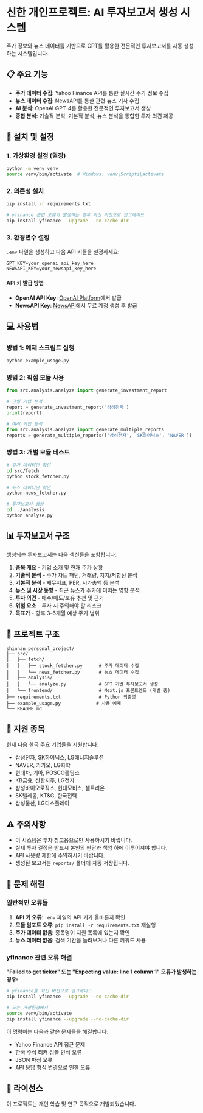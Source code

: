 # 신한 개인프로젝트: AI 투자보고서 생성 시스템

주가 정보와 뉴스 데이터를 기반으로 GPT를 활용한 전문적인 투자보고서를 자동 생성하는 시스템입니다.

## 📋 주요 기능

- **주가 데이터 수집**: Yahoo Finance API를 통한 실시간 주가 정보 수집
- **뉴스 데이터 수집**: NewsAPI를 통한 관련 뉴스 기사 수집  
- **AI 분석**: OpenAI GPT-4를 활용한 전문적인 투자보고서 생성
- **종합 분석**: 기술적 분석, 기본적 분석, 뉴스 분석을 통합한 투자 의견 제공

## 🚀 설치 및 설정

### 1. 가상환경 설정 (권장)
```bash
python -m venv venv
source venv/bin/activate  # Windows: venv\Scripts\activate
```

### 2. 의존성 설치
```bash
pip install -r requirements.txt

# yfinance 관련 오류가 발생하는 경우 최신 버전으로 업그레이드
pip install yfinance --upgrade --no-cache-dir
```

### 3. 환경변수 설정
`.env` 파일을 생성하고 다음 API 키들을 설정하세요:

```env
GPT_KEY=your_openai_api_key_here
NEWSAPI_KEY=your_newsapi_key_here
```

#### API 키 발급 방법
- **OpenAI API Key**: [OpenAI Platform](https://platform.openai.com/api-keys)에서 발급
- **NewsAPI Key**: [NewsAPI](https://newsapi.org/register)에서 무료 계정 생성 후 발급

## 💻 사용법

### 방법 1: 예제 스크립트 실행
```bash
python example_usage.py
```

### 방법 2: 직접 모듈 사용
```python
from src.analysis.analyze import generate_investment_report

# 단일 기업 분석
report = generate_investment_report('삼성전자')
print(report)

# 여러 기업 분석
from src.analysis.analyze import generate_multiple_reports
reports = generate_multiple_reports(['삼성전자', 'SK하이닉스', 'NAVER'])
```

### 방법 3: 개별 모듈 테스트
```bash
# 주가 데이터만 확인
cd src/fetch
python stock_fetcher.py

# 뉴스 데이터만 확인  
python news_fetcher.py

# 투자보고서 생성
cd ../analysis
python analyze.py
```

## 📊 투자보고서 구조

생성되는 투자보고서는 다음 섹션들을 포함합니다:

1. **종목 개요** - 기업 소개 및 현재 주가 상황
2. **기술적 분석** - 주가 차트 패턴, 거래량, 지지/저항선 분석
3. **기본적 분석** - 재무지표, PER, 시가총액 등 분석
4. **뉴스 및 시장 동향** - 최근 뉴스가 주가에 미치는 영향 분석
5. **투자 의견** - 매수/매도/보유 추천 및 근거
6. **위험 요소** - 투자 시 주의해야 할 리스크
7. **목표가** - 향후 3-6개월 예상 주가 범위

## 📁 프로젝트 구조

```
shinhan_personal_project/
├── src/
│   ├── fetch/
│   │   ├── stock_fetcher.py      # 주가 데이터 수집
│   │   └── news_fetcher.py       # 뉴스 데이터 수집
│   ├── analysis/
│   │   └── analyze.py            # GPT 기반 투자보고서 생성
│   └── frontend/                 # Next.js 프론트엔드 (개발 중)
├── requirements.txt              # Python 의존성
├── example_usage.py             # 사용 예제
└── README.md
```

## 🎯 지원 종목

현재 다음 한국 주요 기업들을 지원합니다:

- 삼성전자, SK하이닉스, LG에너지솔루션
- NAVER, 카카오, LG화학
- 현대차, 기아, POSCO홀딩스
- KB금융, 신한지주, LG전자
- 삼성바이오로직스, 현대모비스, 셀트리온
- SK텔레콤, KT&G, 한국전력
- 삼성물산, LG디스플레이

## ⚠️ 주의사항

- 이 시스템은 투자 참고용으로만 사용하시기 바랍니다.
- 실제 투자 결정은 반드시 본인의 판단과 책임 하에 이루어져야 합니다.
- API 사용량 제한에 주의하시기 바랍니다.
- 생성된 보고서는 `reports/` 폴더에 자동 저장됩니다.

## 🔧 문제 해결

### 일반적인 오류들
1. **API 키 오류**: `.env` 파일의 API 키가 올바른지 확인
2. **모듈 임포트 오류**: `pip install -r requirements.txt` 재실행
3. **주가 데이터 없음**: 종목명이 지원 목록에 있는지 확인
4. **뉴스 데이터 없음**: 검색 기간을 늘려보거나 다른 키워드 사용

### yfinance 관련 오류 해결
**"Failed to get ticker" 또는 "Expecting value: line 1 column 1" 오류가 발생하는 경우:**

```bash
# yfinance를 최신 버전으로 업그레이드
pip install yfinance --upgrade --no-cache-dir

# 또는 가상환경에서
source venv/bin/activate
pip install yfinance --upgrade --no-cache-dir
```

이 명령어는 다음과 같은 문제들을 해결합니다:
- Yahoo Finance API 접근 문제
- 한국 주식 티커 심볼 인식 오류
- JSON 파싱 오류
- API 응답 형식 변경으로 인한 오류

## 📝 라이선스

이 프로젝트는 개인 학습 및 연구 목적으로 개발되었습니다.
